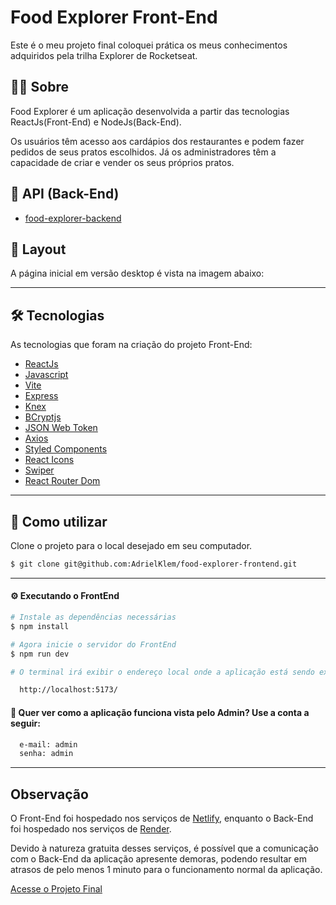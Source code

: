 # Food Explorer Front-End

Este é o meu projeto final coloquei prática os meus conhecimentos adquiridos pela trilha Explorer de Rocketseat.

## 👨‍💻 Sobre

Food Explorer é um aplicação desenvolvida a partir das tecnologias ReactJs(Front-End) e NodeJs(Back-End).

Os usuários têm acesso aos cardápios dos restaurantes e podem fazer pedidos de seus pratos escolhidos. Já os administradores têm a capacidade de criar e vender os seus próprios pratos.

## 🔗 API (Back-End)

- [food-explorer-backend](https://github.com/AdrielKlem/food-explorer-backend)

## 🎨 Layout

A página inicial em versão desktop é vista na imagem abaixo:

---

## 🛠 Tecnologias

As tecnologias que foram na criação do projeto Front-End:

- [ReactJs](https://reactjs.org)
- [Javascript](https://developer.mozilla.org/pt-BR/docs/Web/JavaScript)
- [Vite](https://vitejs.dev/)
- [Express](https://expressjs.com)
- [Knex](https://knexjs.org/)
- [BCryptjs](https://www.npmjs.com/package/bcryptjs)
- [JSON Web Token](https://www.npmjs.com/package/jsonwebtoken)
- [Axios](https://www.npmjs.com/package/axios)
- [Styled Components](https://styled-components.com/)
- [React Icons](https://react-icons.github.io/react-icons/)
- [Swiper](https://swiperjs.com/)
- [React Router Dom](https://react-icons.github.io/react-icons/)

---

## 🚨 Como utilizar

Clone o projeto para o local desejado em seu computador.

```bash
$ git clone git@github.com:AdrielKlem/food-explorer-frontend.git
```

---

#### ⚙ Executando o FrontEnd

```bash
# Instale as dependências necessárias
$ npm install

# Agora inicie o servidor do FrontEnd
$ npm run dev

# O terminal irá exibir o endereço local onde a aplicação está sendo executada. Basta digitar o mesmo endereço em seu navegador preferido. O endereço usado na criação do projeto foi este:

  http://localhost:5173/
```

#### 🔑 Quer ver como a aplicação funciona vista pelo Admin? Use a conta a seguir:

```bash
  e-mail: admin
  senha: admin
```

---

## Observação

O Front-End foi hospedado nos serviços de [Netlify](https://www.netlify.com), enquanto o Back-End foi hospedado nos serviços de [Render](https://render.com).

Devido à natureza gratuita desses serviços, é possível que a comunicação com o Back-End da aplicação apresente demoras, podendo resultar em atrasos de pelo menos 1 minuto para o funcionamento normal da aplicação.

[Acesse o Projeto Final](https://cheerful-dodol-6cf8d7.netlify.app)
